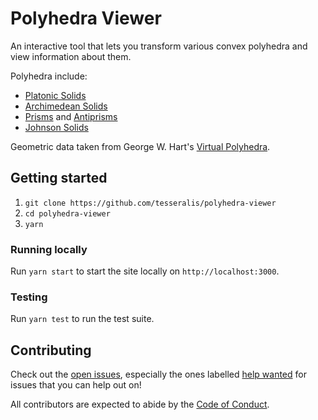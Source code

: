 # Polyhedra Viewer

An interactive tool that lets you transform various convex polyhedra and view information about them.

Polyhedra include:

- [Platonic Solids](http://en.wikipedia.org/wiki/Platonic_solid)
- [Archimedean Solids](http://en.wikipedia.org/wiki/Archimedean_solid)
- [Prisms](<http://en.wikipedia.org/wiki/Prism_(geometry)>) and [Antiprisms](http://en.wikipedia.org/wiki/Antiprism)
- [Johnson Solids](http://en.wikipedia.org/wiki/Johnson_solid)

Geometric data taken from George W. Hart's [Virtual Polyhedra].

[virtual polyhedra]: http://www.georgehart.com/virtual-polyhedra/vp.html

## Getting started

1. `git clone https://github.com/tesseralis/polyhedra-viewer`
2. `cd polyhedra-viewer`
3. `yarn`

### Running locally

Run `yarn start` to start the site locally on `http://localhost:3000`.

### Testing

Run `yarn test` to run the test suite.

## Contributing

Check out the [open issues](https://github.com/tesseralis/polyhedra-viewer/issues), especially the ones labelled [help wanted](https://github.com/tesseralis/polyhedra-viewer/issues?q=is%3Aopen+is%3Aissue+label%3A%22help+wanted%22) for issues that you can help out on!

All contributors are expected to abide by the [Code of Conduct](/CODE_OF_CONDUCT.md).
